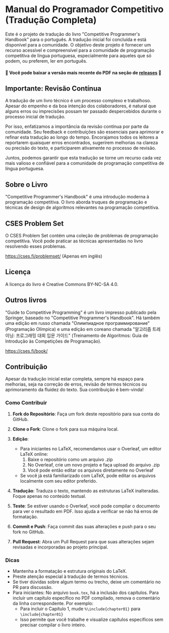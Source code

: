 # Manual do Programador Competitivo (Tradução Completa)

Este é o projeto de tradução do livro "Competitive Programmer's Handbook" para o português. A tradução inicial foi concluída e está disponível para a comunidade. O objetivo deste projeto é fornecer um recurso acessível e compreensível para a comunidade de programação competitiva de língua portuguesa, especialmente para aqueles que só podem, ou preferem, ler em português.
 
#### 💾 Você pode baixar a versão mais recente do PDF na seção de [**releases**](https://github.com/natanlimaz/cphb_ptbr/releases) 💾
  

## Importante: Revisão Contínua

A tradução de um livro técnico é um processo complexo e trabalhoso. Apesar do empenho e da boa intenção dos colaboradores, é natural que alguns erros ou imprecisões possam ter passado despercebidos durante o processo inicial de tradução.

Por isso, enfatizamos a importância da revisão contínua por parte da comunidade. Seu feedback e contribuições são essenciais para aprimorar e refinar esta tradução ao longo do tempo. Encorajamos todos os leitores a reportarem quaisquer erros encontrados, sugerirem melhorias na clareza ou precisão do texto, e participarem ativamente no processo de revisão.

Juntos, podemos garantir que esta tradução se torne um recurso cada vez mais valioso e confiável para a comunidade de programação competitiva de língua portuguesa.

## Sobre o Livro

"Competitive Programmer's Handbook" é uma introdução moderna à programação competitiva. O livro aborda truques de programação e técnicas de design de algoritmos relevantes na programação competitiva.

## CSES Problem Set

O CSES Problem Set contém uma coleção de problemas de programação competitiva.
Você pode praticar as técnicas apresentadas no livro resolvendo esses problemas.

https://cses.fi/problemset/
(Apenas em inglês)

## Licença

A licença do livro é Creative Commons BY-NC-SA 4.0.

## Outros livros

"Guide to Competitive Programming" é um livro impresso publicado pela Springer, baseado no "Competitive Programmer's Handbook". Há também uma edição em russo chamada "Олимпиадное программирование" (Programação Olímpica) e uma edição em coreano chamada "알고리즘 트레이닝: 프로그래밍 대회 입문 가이드" (Treinamento de Algoritmos: Guia de Introdução às Competições de Programação).

https://cses.fi/book/

## Contribuição

Apesar da tradução inicial estar completa, sempre há espaço para melhorias, seja na correção de erros, revisão de termos técnicos ou aprimoramento da fluidez do texto. Sua contribuição é bem-vinda!

### Como Contribuir

1. **Fork do Repositório**: Faça um fork deste repositório para sua conta do GitHub.

2. **Clone o Fork**: Clone o fork para sua máquina local.

3. **Edição**:
   - Para iniciantes no LaTeX, recomendamos usar o Overleaf, um editor LaTeX online:
     1. Baixe o repositório como um arquivo .zip
     2. No Overleaf, crie um novo projeto e faça upload do arquivo .zip
     3. Você pode então editar os arquivos diretamente no Overleaf
   - Se você já está familiarizado com LaTeX, pode editar os arquivos localmente com seu editor preferido.

4. **Tradução**: Traduza o texto, mantendo as estruturas LaTeX inalteradas. Foque apenas no conteúdo textual.

5. **Teste**: Se estiver usando o Overleaf, você pode compilar o documento para ver o resultado em PDF. Isso ajuda a verificar se não há erros de formatação.

6. **Commit e Push**: Faça commit das suas alterações e push para o seu fork no GitHub.

7. **Pull Request**: Abra um Pull Request para que suas alterações sejam revisadas e incorporadas ao projeto principal.

### Dicas

- Mantenha a formatação e estrutura originais do LaTeX.
- Preste atenção especial à tradução de termos técnicos.
- Se tiver dúvidas sobre algum termo ou trecho, deixe um comentário no PR para discussão.
- Para iniciantes: No arquivo `book.tex`, há a inclusão dos capítulos. Para incluir um capítulo específico no PDF compilado, remova o comentário da linha correspondente. Por exemplo:
  - Para incluir o Capítulo 1, mude `%\include{chapter01}` para `\include{chapter01}`
  - Isso permite que você trabalhe e visualize capítulos específicos sem precisar compilar o livro inteiro.

